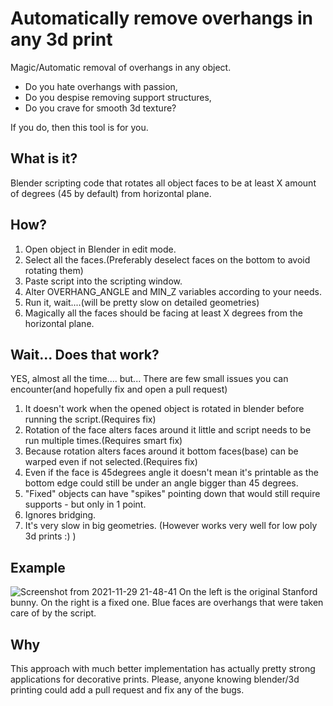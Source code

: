 # Automatically remove overhangs in any 3d print
Magic/Automatic removal of overhangs in any object.

- Do you hate overhangs with passion, 
- Do you despise removing support structures,
- Do you crave for smooth 3d texture?

If you do, then this tool is for you. 

## What is it?
Blender scripting code that rotates all object faces to be at least X amount of degrees (45 by default) from horizontal plane.

## How?
1) Open object in Blender in edit mode.
2) Select all the faces.(Preferably deselect faces on the bottom to avoid rotating them)
3) Paste script into the scripting window.
4) Alter OVERHANG_ANGLE and MIN_Z variables according to your needs.
5) Run it, wait....(will be pretty slow on detailed geometries)
6) Magically all the faces should be facing at least X degrees from the horizontal plane.

## Wait... Does that work?
YES, almost all the time.... but...
There are few small issues you can encounter(and hopefully fix and open a pull request)
1) It doesn't work when the opened object is rotated in blender before running the script.(Requires fix)
2) Rotation of the face alters faces around it little and script needs to be run multiple times.(Requires smart fix)
3) Because rotation alters faces around it bottom faces(base) can be warped even if not selected.(Requires fix)
4) Even if the face is 45degrees angle it doesn't mean it's printable as the bottom edge could still be under an angle bigger than 45 degrees.
5) "Fixed" objects can have "spikes" pointing down that would still require supports - but only in 1 point.
6) Ignores bridging.
7) It's very slow in big geometries. (However works very well for low poly 3d prints :) )

## Example
![Screenshot from 2021-11-29 21-48-41](https://user-images.githubusercontent.com/5594182/143940879-6f5114d7-e20a-40d8-be8e-17e00133b81a.png)
On the left is the original Stanford bunny. On the right is a fixed one.
Blue faces are overhangs that were taken care of by the script.

## Why
This approach with much better implementation has actually pretty strong applications for decorative prints.
Please, anyone knowing blender/3d printing could add a pull request and fix any of the bugs.
